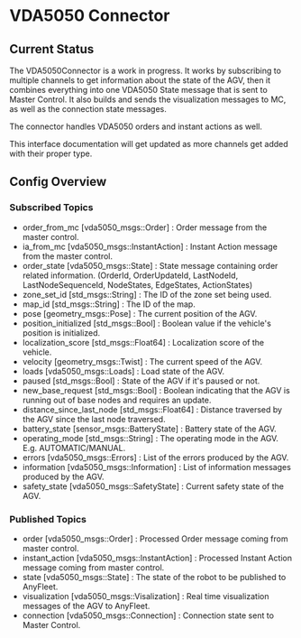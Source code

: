 # VDA5050 Connector

## Current Status

The VDA5050Connector is a work in progress. It works by subscribing to multiple channels to get information about the state of the AGV, then it combines everything into one VDA5050 State message that is sent to Master Control. It also builds and sends the visualization messages to MC, as well as the connection state messages.

The connector handles VDA5050 orders and instant actions as well.

This interface documentation will get updated as more channels get added with their proper type.

## Config Overview

### Subscribed Topics

* order_from_mc [vda5050_msgs::Order] : Order message from the master control.
* ia_from_mc [vda5050_msgs::InstantAction] : Instant Action message from the master control.
* order_state [vda5050_msgs::State] : State message containing order related information. (OrderId, OrderUpdateId, LastNodeId, LastNodeSequenceId, NodeStates, EdgeStates, ActionStates)
* zone_set_id [std_msgs::String] : The ID of the zone set being used.
* map_id [std_msgs::String] : The ID of the map.
* pose [geometry_msgs::Pose] : The current position of the AGV.
* position_initialized [std_msgs::Bool] : Boolean value if the vehicle's position is initialized.
* localization_score [std_msgs::Float64] : Localization score of the vehicle.
* velocity [geometry_msgs::Twist] : The current speed of the AGV.
* loads [vda5050_msgs::Loads] : Load state of the AGV.
* paused [std_msgs::Bool] : State of the AGV if it's paused or not.
* new_base_request [std_msgs::Bool] : Boolean indicating that the AGV is running out of base nodes and requires an update.
* distance_since_last_node [std_msgs::Float64] : Distance traversed by the AGV since the last node traversed.
* battery_state [sensor_msgs::BatteryState] : Battery state of the AGV.
* operating_mode [std_msgs::String] : The operating mode in the AGV. E.g. AUTOMATIC/MANUAL.
* errors [vda5050_msgs::Errors] : List of the errors produced by the AGV.
* information [vda5050_msgs::Information] : List of information messages produced by the AGV.
* safety_state [vda5050_msgs::SafetyState] : Current safety state of the AGV.

### Published Topics

* order [vda5050_msgs::Order] : Processed Order message coming from master control.
* instant_action [vda5050_msgs::InstantAction] : Processed Instant Action message coming from master control.
* state [vda5050_msgs::State] : The state of the robot to be published to AnyFleet.
* visualization [vda5050_msgs::Visalization] : Real time visualization messages of the AGV to AnyFleet.
* connection [vda5050_msgs::Connection] : Connection state sent to Master Control.

